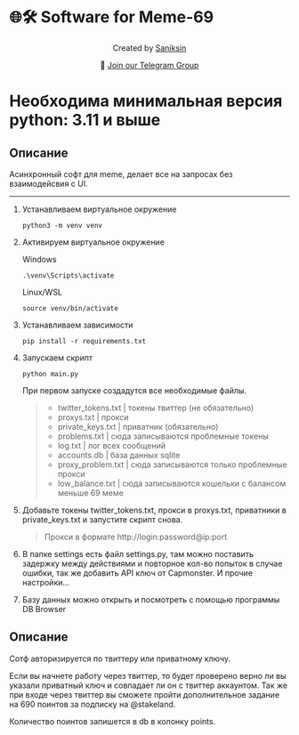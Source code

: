# <a id="public-software-for-starknet"></a>🌐🛠️ Software for Meme-69
<p align="center">Created by <a href="https://t.me/saniksin">Saniksin</a></p>
<p align="center">📱 <a href="https://t.me/cryptosaniksin">Join our Telegram Group</a></p>

## 

# Необходима минимальная версия python: 3.11 и выше

## Описание

Асинхронный софт для meme, делает все на запросах без взаимодейсвия с UI.
<hr>

1. Устанавливаем виртуальное окружение 
   ```
   python3 -m venv venv
   ```

2. Активируем виртуальное окружение
   
   Windows
   ```
   .\venv\Scripts\activate
   ```

   Linux/WSL
   ```
   source venv/bin/activate
   ```

3. Устанавливаем зависимости

   ```
   pip install -r requirements.txt
   ```
   
4. Запускаем скрипт

   ```
   python main.py
   ```
    При первом запуске создадутся все необходимые файлы.

    > - twitter_tokens.txt | токены твиттер (не обязательно)
    > - proxys.txt        | прокси
    > - private_keys.txt  | приватник (обязательно)
    > - problems.txt      | сюда записываются проблемные токены
    > - log.txt           | лог всех сообщений
    > - accounts.db       | база данных sqlite
    > - proxy_problem.txt | сюда записываются только проблемные прокси
    > - low_balance.txt   | cюда записываются кошельки c балансом меньше 69 меме

5. Добавьте токены twitter_tokens.txt, прокси в proxys.txt, приватники в private_keys.txt и запустите скрипт снова.

   > Прокси в формате http://login:password@ip:port

6. В папке settings есть файл settings.py, там можно поставить задержку между действиями и повторное кол-во попыток в случае ошибки, так же добавить API ключ от Capmonster. И прочие настройки...

7. Базу данных можно открыть и посмотреть с помощью программы DB Browser

## Описание

Сотф авторизируется по твиттеру или приватному ключу. 

Если вы начнете работу через твиттер, то будет проверено верно ли вы указали приватный ключ и совпадает ли он с твиттер аккаунтом.
Так же при входе через твиттер вы сможете пройти дополнительное задание на 690 поинтов за подписку на @stakeland.

Количество поинтов запишется в db в колонку points.

